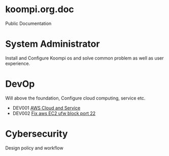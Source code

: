 # koompi.org.doc

Public Documentation

# System Administrator

 Install and Configure Koompi os and solve common problem as well as user experience.

 # DevOp
 Will above the foundation, Configure cloud computing, service etc.

 * DEV001 [AWS Cloud and Service](/dev/aws_learning001.md)
 * DEV002 [Fix aws EC2 ufw block port 22](dev/fixing-aws-ec2-ufw-block-port-22.002.md)

 # Cybersecurity

Design policy and workflow